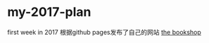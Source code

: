 # my-2017-plan
first week in 2017 
根据github pages发布了自己的网站
[the bookshop](https://zddsd.github.io/my-2017-plan/bookshop/index.html)
